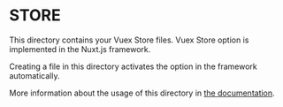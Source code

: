 # STORE

This directory contains your Vuex Store files. Vuex Store option is implemented in the Nuxt.js framework.

Creating a file in this directory activates the option in the framework automatically.

More information about the usage of this directory in [the documentation](https://nuxtjs.org/guide/vuex-store).
